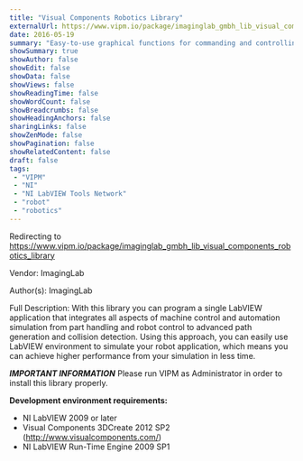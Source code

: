 ```yaml
---
title: "Visual Components Robotics Library"
externalUrl: https://www.vipm.io/package/imaginglab_gmbh_lib_visual_components_robotics_library
date: 2016-05-19
summary: "Easy-to-use graphical functions for commanding and controlling any virtual robots inside Visual Components 3D Create Software  directly from the NI LabVIEW graphical development environment."
showSummary: true
showAuthor: false
showEdit: false
showData: false
showViews: false
showReadingTime: false
showWordCount: false
showBreadcrumbs: false
showHeadingAnchors: false
sharingLinks: false
showZenMode: false
showPagination: false
showRelatedContent: false
draft: false
tags:
 - "VIPM"
 - "NI"
 - "NI LabVIEW Tools Network"
 - "robot"
 - "robotics"
---
```


Redirecting to https://www.vipm.io/package/imaginglab_gmbh_lib_visual_components_robotics_library

Vendor: ImagingLab

Author(s): ImagingLab
 
Full Description:
With this library you can program a single LabVIEW application that integrates all aspects of machine control and automation simulation from part handling and robot control to advanced path generation and collision detection. Using this approach, you can easily use LabVIEW environment to simulate your robot application, which means you can achieve higher performance from your simulation in less time.

***IMPORTANT INFORMATION***
Please run VIPM as Administrator in order to install this library properly.

**Development environment requirements:**
- NI LabVIEW 2009 or later
- Visual Components 3DCreate 2012 SP2 (http://www.visualcomponents.com/)
- NI LabVIEW Run-Time Engine 2009 SP1
